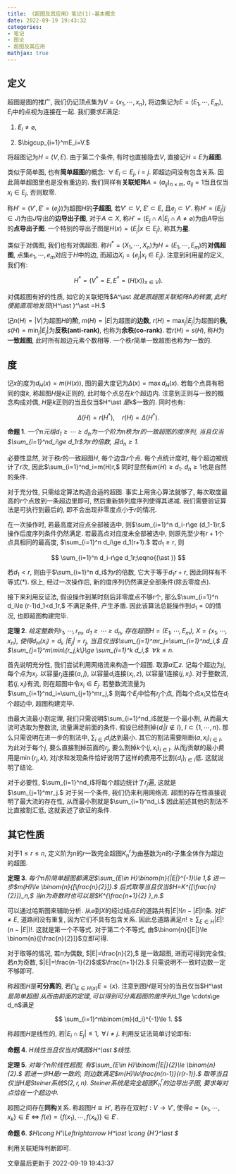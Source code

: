 ```yaml
---
title: 《超图及其应用》笔记(1)-基本概念
date: 2022-09-19 19:43:32
categories: 
- 笔记
- 图论
- 超图及其应用
mathjax: true
---
```


## 定义

超图是图的推广, 我们仍记顶点集为$V=\{x_1,\cdots,x_n\},$
将边集记为$E=(E_1,\cdots,E_m),$ $E_i$中的点视为连接在一起.
我们要求$E$满足:

1. $E_i\neq \varnothing$,

2. $\bigcup_{i=1}^mE_i=V.$

将超图记为$H=(V,E).$ 由于第二个条件, 有时也直接隐去$V$,
直接记$H=E$为**超图**.

类似于简单图, 也有**简单超图**的概念: $\,\forall\,E_i\subset E_j,$
$i=j.$ 即超边间没有包含关系. 因此简单超图里也是没有重边的.
我们同样有**关联矩阵**$A=(a_{ij})_{n\times m},$
$a_{ij}=1$当且仅当$x_i\in E_j$, 否则取零.

称$H'=(V',E'=(e_j))$为超图$H$的**子超图**, 若$V'\subset V,$
$E'\subset E,$ 且$e_j\subset V'.$
称$H'=(E_j|j\in J)$为由$J$导出的**边导出子图**, 对于$A\subset X,$
称$H'=(E_j\cap A|E_j\cap A\neq \varnothing)$为由$A$导出的**点导出子图**.
一个特别的导出子图是$H(x)=\{E_j|x\in E_j\}$, 称其为**星**.

类似于对偶图, 我们也有对偶超图.
称$H^\ast =(X_1,\cdots,X_n)$为$H=(E_1,\cdots,E_m)$的**对偶超图**,
点集$e_1,\cdots,e_m$对应于$H$中的边, 而超边$X_i=\{e_j|x_i\in E_j\}.$
注意到利用星的定义, 我们有: 

$$
H^\ast =(V^\ast =E,E^\ast =(H(x))_{x\in V}).
$$



对偶超图有好的性质, 如它的关联矩阵$A^\ast $就是原超图关联矩阵$A$的转置,
此时便能直观地发现$(H^\ast )^\ast =H.$

记$n(H)=|V|$为超图$H$的**阶**, $m(H)=|E|$为超图的**边数**,
$r(H)=\max_j|E_j|$为超图的**秩**,
$s(H)=\min_j|E_j|$为**反秩(anti-rank)**, 也称为**余秩(co-rank)**.
若$r(H)=s(H)$, 称$H$为**一致超图**, 此时所有超边元素个数相等.
一个秩$r$简单一致超图也称为$r$一致的.

## 度

记$x$的度为$d_H(x)=m(H(x)),$ 图的最大度记为$\Delta(x)=\max d_H(x).$
若每个点具有相同的度$k$, 称超图$H$是$k$正则的,
此时每个点总在$k$个超边内. 注意到正则与一致的概念构成对偶,
$H$是$k$正则的当且仅当$H^\ast $是$k$一致的.
同时也有:

$$
\Delta(H)=r(H^\ast ),\quad r(H)=\Delta(H^\ast ).
$$



**命题 1**. *一个$n$元组$d_1\ge \cdots\ge d_n$为一个阶为$n$秩为$r$的一致超图的度序列, 当且仅当$\sum_{i=1}^nd_i\ge d_1r$为$r$的倍数, 且$d_n\ge 1.$* 

必要性显然, 对于秩$r$的一致超图$H$, 每个边含$r$个点. 每个点统计度时,
每个超边被统计了$r$次, 因此$\sum_{i=1}^nd_i=m(H)r,$
同时显然有$m(H)\ge d_1.$ $d_n\ge 1$也是自然的条件.

对于充分性, 只需给定算法构造合适的超图. 事实上用贪心算法就够了,
每次取度最高的$r$个点放到一条超边里即可, 然后重新排列度序列使得其递减.
我们需要验证算法是可执行到最后的, 即不会出现非零度点小于$r$的情况.

在一次操作时, 若最高度对应点全部被选中,
则$\sum_{i=1}^n d_i-r\ge (d_1-1)r,$ 操作后度序列条件仍然满足.
若最高点对应度未全部被选中, 则原先至少有$r+1$个点具相同的最高度,
$\sum_{i=1}^n d_i\ge d_1(r+1).$ 若$d_1\ge r,$ 则


$$
\sum_{i=1}^n d_i-r\ge d_1r;\eqno{(\ast )}
$$

 若$d_1<r,$
则由于$\sum_{i=1}^n d_i$为$r$的倍数, 它大于等于$d_1r+r,$
因此同样有不等式$(\ast ).$ 综上, 经过一次操作后,
新的度序列仍然满足全部条件(除去零度点).

接下来利用反证法, 假设操作到某时刻后非零度点不够$r$个,
那么$\sum_{i=1}^n d_i\le (r-1)d_1<d_1r,$ 不满足条件, 产生矛盾.
因此该算法总能操作到$d_1=0$的情况, 也即超图构建完毕.

**定理 2**. *给定整数列$r_1,\cdots,r_m,$ $d_1\ge \cdots \ge d_n,$ 存在超图$H=(E_1,\cdots,E_m),$ $X=\{x_1,\cdots,x_n\},$ 使得$d_H(x_i)=d_i,$ $|E_j|=r_j,$ 当且仅当$\sum_{j=1}^mr_j=\sum_{i=1}^nd_i,$ 且$\sum_{j=1}^m\min\{r_j,k\}\ge \sum_{i=1}^k d_i,$ $\,\forall\,k\le n.$* 

首先说明充分性, 我们尝试利用网络流来构造一个超图. 取源$a$汇$z.$
记每个超边为$j,$ 每个点为$x_i.$ 以容量$r_j$连接$(a,j),$
以容量$d_i$连接$(x_i,z),$ 以容量$1$连接$(j,x_i).$ 对于整数流,
若$(j,x_i)$有流, 则在超图中令$x_i\in E_j.$
若整数流流量为$\sum_{i=1}^nd_i=\sum_{j=1}^mr_j,$
则每个$E_j$中恰有$r_j$个点, 而每个点$x_i$又恰在$d_i$个超边中,
超图构建完毕.

由最大流最小割定理, 我们只需说明$\sum_{i=1}^nd_i$就是一个最小割,
从而最大流可选取为整数流, 流量满足前面的条件.
假设已经割掉$\{d_i|i\notin I\},$ $I\subset \{1,\cdots,n\}.$
那么只需说明在进一步的割法中, $\sum_{i\in I}d_i$达到最小.
其它的割法需要阻断$(a,x_i)_{i\in I},$ 为此对于每个$j,$
要么直接割掉前面的$r_j,$ 要么割掉$k$个$(j,x_i)_{i\in I}.$
从而$j$贡献的最小费用是$\min\{r_j,k\},$
对$j$求和发现条件恰好说明了这样的费用不比割$\{d_i\}_{i\in I}$低.
这就说明了结论.

对于必要性, $\sum_{i=1}^nd_i$将每个超边统计了$r_j$遍,
这就是$\sum_{j=1}^mr_j.$ 对于另一个条件, 我们仍来利用网络流.
超图的存在性直接说明了最大流的存在性, 从而最小割就是$\sum_{i=1}^nd_i.$
因此前述其他的割法不比直接割汇低, 这就表述了欲证的条件.

## 其它性质

对于$1\le r\le n,$
定义阶为$n$的$r$一致完全超图$K_n^r$为由基数为$n$的$r$子集全体作为超边的超图.

**定理 3**. *每个$n$阶简单超图都满足$\sum_{E\in H}\binom{n}{|E|}^{-1}\le 1,$ 进一步$m(H)\le \binom{n}{[\frac{n}{2}]}.$ 后式取等当且仅当$H=K^{[\frac{n}{2}]}_n,$ 当$n$为奇数时也可以是$K^{\frac{n+1}{2} }_n.$* 

可以通过哈斯图来辅助分析.
从$\varnothing$到$X$的经过结点$E$的道路共有$|E|!(n-|E|)!$条.
对$E'\neq E,$ 道路间没有重复, 因为它们不具有包含关系.
因此总道路满足$n!\ge \sum_{E\in H}|E|!(n-|E|)!.$ 这就是第一个不等式.
对于第二个不等式,
由$\binom{n}{|E|}\le \binom{n}{[\frac{n}{2}]}$立即可得.

对于取等的情况, 若$n$为偶数, $|E|=\frac{n}{2},$ 是一致超图,
进而可得到完全性; 若$n$为奇数, $|E|=\frac{n-1}{2}$或$\frac{n+1}{2}.$
只需说明不一致时边数一定不够即可.

称超图$H$是**可分离的**, 若$\bigcap_{E\in H(x)}E=\{x\}.$
注意到图$H$是可分的当且仅当$H^\ast $是简单超图. 从而由前面的定理,
可以得到可分离超图的度序列$d_1\ge \cdots\ge d_n$满足


$$
\sum_{i=1}^n\binom{m}{d_i}^{-1}\le 1.
$$



称超图$H$是线性的, 若$|E_i\cap E_j|\le 1,$ $\,\forall\,i\neq j$.
利用反证法简单讨论即有:

**命题 4**. *$H$线性当且仅当对偶图$H^\ast $线性.* 

**定理 5**. *对每个$n$阶线性超图, 有$\sum_{E\in H}\binom{|E|}{2}\le \binom{n}{2}.$ 若进一步$H$是$r$一致的, 则边数满足$m(H)\le\frac{n(n-1)}{r(r-1)}.$ 取等当且仅当$H$是Steiner系统$S(2,r,n).$ Steiner系统是完全超图$K^r_n$的边导出子图, 要求每对点恰在一个超边中.* 

超图之间存在**同构**关系. 称超图$H\cong H',$
若存在双射$f:V\rightarrow V',$ 使得$e=\{x_1,\cdots,x_k\}\in E$
$\Leftrightarrow$ $f(e)=\{f(x_1),\cdots,f(x_k)\}\in E'.$

**命题 6**. *$H\cong H'\Leftrightarrow H^\ast \cong {H'}^\ast $* 

利用关联矩阵判断即可.

文章最后更新于 2022-09-19 19:43:37 
